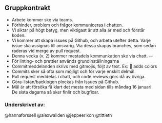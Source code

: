 ## Gruppkontrakt

* Arbete kommer ske via teams.
* Förhinder, problem och frågor kommuniceras i chatten. 
* Vi siktar på högt betyg, men viktigast är att alla är med och förstår koden.
* Vi kommer att skapa issues på Github, och arbeta utefter detta. Varje issue ska assignas till ansvarig. Via dessa skapas branches, som sedan raderas vid merge av pull request.
* Denna vecka (v. 2) kommer mestadels kommunkation ske via chatt. --
* För linting- och prettier används grundinställningarna
* Commitmeddelanden skrivs med gitmojis, följt av text. Ex: :lipstick: adds colors
* Commits sker så ofta som möjligt och för varje enskilt delmål.
* Pull request meddelas i chatt, och code reviews görs då av övriga.
* Göra-listan/backlogen plockas från Issues på Github.
* Mål är att försöka få klart det mesta med sidan tills måndag 16 januari. De sista dagarna så sker finlir och bugfixar.

### Underskrivet av:
@hannaforssell
@alexwallden
@jeppeerixon
@tittieth
